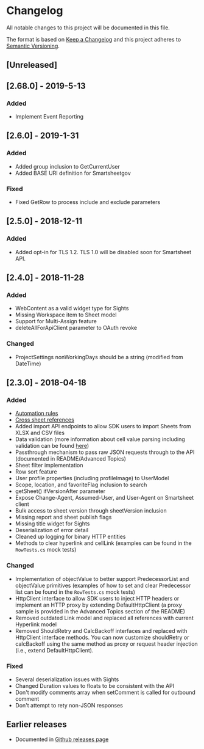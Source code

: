 # Changelog
All notable changes to this project will be documented in this file.

The format is based on [Keep a Changelog](http://keepachangelog.com/en/1.0.0/)
and this project adheres to [Semantic Versioning](http://semver.org/spec/v2.0.0.html).

## [Unreleased]

## [2.68.0] - 2019-5-13
### Added
- Implement Event Reporting

## [2.6.0] - 2019-1-31
### Added
- Added group inclusion to GetCurrentUser
- Added BASE URI definition for Smartsheetgov

### Fixed
- Fixed GetRow to process include and exclude parameters

## [2.5.0] - 2018-12-11
### Added
- Added opt-in for TLS 1.2. TLS 1.0 will be disabled soon for Smartsheet API.

## [2.4.0] - 2018-11-28
### Added
- WebContent as a valid widget type for Sights
- Missing Workspace item to Sheet model
- Support for Multi-Assign feature
- deleteAllForApiClient parameter to OAuth revoke

### Changed
- ProjectSettings nonWorkingDays should be a string (modified from DateTime)

## [2.3.0] - 2018-04-18
### Added
- [Automation rules](http://smartsheet-platform.github.io/api-docs/?shell#automation-rules)
- [Cross sheet references](http://smartsheet-platform.github.io/api-docs/?shell#cross-sheet-references)
- Added import API endpoints to allow SDK users to import Sheets from XLSX and CSV files
- Data validation (more information about cell value parsing including validation can be found [here](http://smartsheet-platform.github.io/api-docs/#cell-reference))
- Passthrough mechanism to pass raw JSON requests through to the API (documented in README/Advanced Topics)
- Sheet filter implementation
- Row sort feature
- User profile properties (including profileImage) to UserModel
- Scope, location, and favoriteFlag inclusion to search
- getSheet() ifVersionAfter parameter 
- Expose Change-Agent, Assumed-User, and User-Agent on Smartsheet client
- Bulk access to sheet version through sheetVersion inclusion
- Missing report and sheet publish flags
- Missing title widget for Sights
- Deserialization of error detail
- Cleaned up logging for binary HTTP entities
- Methods to clear hyperlink and cellLink (examples can be found in the `RowTests.cs` mock tests)

### Changed
- Implementation of objectValue to better support PredecessorList and objectValue primitives (examples of how to set and clear Predecessor list can be found in the `RowTests.cs` mock tests)
- HttpClient interface to allow SDK users to inject HTTP headers or implement an HTTP proxy by extending 
DefaultHttpClient (a proxy sample is provided in the Advanced Topics section of the README)
- Removed outdated Link model and replaced all references with current Hyperlink model
- Removed ShouldRetry and CalcBackoff interfaces and replaced with HttpClient interface methods. You can now customize 
shouldRetry or calcBackoff using the same method as proxy or request header injection (i.e., extend DefaultHttpClient).

### Fixed
- Several deserialization issues with Sights
- Changed Duration values to floats to be consistent with the API
- Don't modify comments array when setComment is called for outbound comment
- Don't attempt to rety non-JSON responses

## Earlier releases
- Documented in [Github releases page](https://github.com/smartsheet-platform/smartsheet-csharp-sdk/releases)
